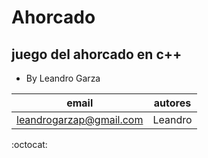 # Ahorcado
## juego del ahorcado en c++

* By Leandro Garza

| email | autores |
| ----- | ------- |
| leandrogarzap@gmail.com | Leandro |

:octocat:

